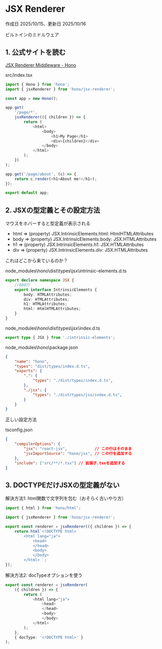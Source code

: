 # JSX Renderer

作成日 2025/10/15、更新日 2025/10/16

ビルトインのミドルウェア

## 1. 公式サイトを読む

[JSX Renderer Middleware - Hono](https://hono.dev/docs/middleware/builtin/jsx-renderer)

src/index.tsx

```typescript
import { Hono } from 'hono';
import { jsxRenderer } from 'hono/jsx-renderer';

const app = new Hono();

app.get(
    '/page/*',
    jsxRenderer(({ children }) => {
        return (
            <html>
                <body>
                    <h1>My Page</h1>
                    <div>{children}</div>
                </body>
            </html>
        );
    })
);

app.get('/page/about', (c) => {
    return c.render(<h1>About me!</h1>);
});

export default app;
```

## 2. JSXの型定義とその設定方法

マウスをホバーすると型定義が表示される

- html => (property) JSX.IntrinsicElements.html: HtmlHTMLAttributes
- body => (property) JSX.IntrinsicElements.body: JSX.HTMLAttributes
- h1 => (property) JSX.IntrinsicElements.h1: JSX.HTMLAttributes
- div => (property) JSX.IntrinsicElements.div: JSX.HTMLAttributes

これはどこから来ているのか？

node_modules\hono\dist\types\jsx\intrinsic-elements.d.ts

```typescript
export declare namespace JSX {
    //600行
    export interface IntrinsicElements {
        body: HTMLAttributes;
        div: HTMLAttributes;
        h1: HTMLAttributes;
        html: HtmlHTMLAttributes;
    }
}
```

node_modules\hono\dist\types\jsx\index.d.ts

```typescript
export type { JSX } from './intrinsic-elements';
```

node_modules\hono\package.json

```json
{
    "name": "hono",
    "types": "dist/types/index.d.ts",
    "exports": {
        ".": {
            "types": "./dist/types/index.d.ts",
        },
        "./jsx": {
            "types": "./dist/types/jsx/index.d.ts",
        }
    }
}
```

正しい設定方法

tsconfig.json

```json
{
    "compilerOptions": {
        "jsx": "react-jsx",            // この行はそのまま
        "jsxImportSource": "hono/jsx", // この行を追加する
    },
    "include": ["src/**/*.tsx"] // 拡張子.tsxを追加する
}
```

## 3. DOCTYPEだけJSXの型定義がない

解決方法1: html関数で文字列を包む（おそらく古いやり方）

```typescript
import { html } from 'hono/html';

import { jsxRenderer } from 'hono/jsx-renderer';

export const renderer = jsxRenderer(({ children }) => {
    return html`<!DOCTYPE html>
        <html lang="ja">
            <head>
            </head>
            <body>
            </body>
        </html> `;
});
```

解決方法2: docTypeオプションを使う

```typescript
export const renderer = jsxRenderer(
    ({ children }) => {
        return (
            <html lang="ja">
                <head>
                </head>
                <body>
                </body>
            </html>
        );
    },
    { docType: '<!DOCTYPE html>' }
);
```
